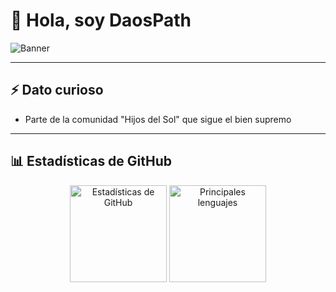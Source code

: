 # 👋 Hola, soy DaosPath

![Banner](https://via.placeholder.com/1000x200.png?text=Bienvenidos+a+mi+Perfil+de+GitHub)

---

## ⚡ Dato curioso
- Parte de la comunidad "Hijos del Sol" que sigue el bien supremo

---

## 📊 Estadísticas de GitHub
<div align="center">
  <img height="155" src="https://github-readme-stats.vercel.app/api?username=DaosPath&show_icons=true&theme=radical&locale=es&hide_border=true&include_all_commits=true&count_private=true&line_height=24" alt="Estadísticas de GitHub" />
  <img height="155" src="https://github-readme-stats.vercel.app/api/top-langs/?username=DaosPath&layout=compact&theme=radical&locale=es&hide_border=true&langs_count=8&card_width=445" alt="Principales lenguajes" />
</div>
